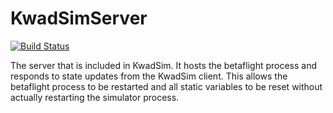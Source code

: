 # KwadSimServer 
[![Build Status](https://travis-ci.org/timower/KwadSimServer.svg?branch=master)](https://travis-ci.org/timower/KwadSimServer)

The server that is included in KwadSim.
It hosts the betaflight process and responds to state updates from the KwadSim client.
This allows the betaflight process to be restarted and all static variables to be reset 
without actually restarting the simulator process.
